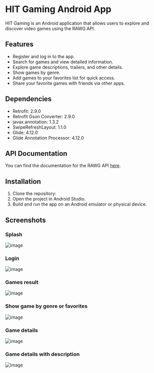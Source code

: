 # HIT Gaming Android App

HIT Gaming is an Android application that allows users to explore and discover video games using the RAWG API.

## Features

- Register and log in to the app.
- Search for games and view detailed information.
- Explore game descriptions, trailers, and other details.
- Show games by genre.
- Add games to your favorites list for quick access.
- Share your favorite games with friends via other apps.



## Dependencies

- Retrofit: 2.9.0
- Retrofit Gson Converter: 2.9.0
- javax.annotation: 1.3.2
- SwipeRefreshLayout: 1.1.0
- Glide: 4.12.0
- Glide Annotation Processor: 4.12.0

## API Documentation

You can find the documentation for the RAWG API [here](https://rawg.io/apidocs).

## Installation

1. Clone the repository:
2. Open the project in Android Studio.
3. Build and run the app on an Android emulator or physical device.

## Screenshots
### Splash 
![image](https://github.com/srjuchenko/HITGaming/assets/76474133/1c65204a-1b2b-4e13-b923-dd70ea68b9bb)

### Login 
![image](https://github.com/srjuchenko/HITGaming/assets/76474133/ce850710-47ad-486d-aa03-11e2fed947ac)

### Games result 
![image](https://github.com/srjuchenko/HITGaming/assets/76474133/c6ab82d4-61b7-4ae7-bf72-15c1f4d1e43e)

### Show game by genre or favorites
![image](https://github.com/srjuchenko/HITGaming/assets/76474133/8e2f6763-2b11-4292-a998-6931405a2ab9)

### Game details
![image](https://github.com/srjuchenko/HITGaming/assets/76474133/8dd79bce-f827-46e9-b97a-973aa663449a)

### Game details with description
![image](https://github.com/srjuchenko/HITGaming/assets/76474133/6e260392-4d62-49ab-9097-287caf1612a4)



